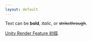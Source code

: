```yaml
---
layout: default
---
```


Text can be **bold**, _italic_, or ~~strikethrough~~.

[Unity Render Feature 初探](./Unity-Render-Feature-Glimpse.html).
